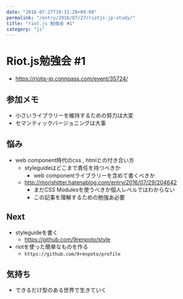 ```yaml
---
date: "2016-07-27T19:31:28+09:00"
permalink: "/entry/2016/07/27/riotjs-jp-study/"
title: "riot.js 勉強会 #1"
category: "js"
---
```


# Riot.js勉強会 \#1

- <https://riotjs-jp.connpass.com/event/35724/>

## 参加メモ

- 小さいライブラリーを維持するための努力は大変
- セマンティックバージョニングは大事

## 悩み

- web component時代のcss , htmlとの付き合い方
  - styleguideはどこまで責任を持つべきか
    - web componentライブラリーを含めて書くべきか
  - <http://morishitter.hatenablog.com/entry/2016/07/29/204642>
    - まだCSS Modulesを使うべきか個人レベルではわからない
    - この記事を理解するための勉強あ必要

## Next

- styleguideを書く
  - <https://github.com/9renpoto/style>
- riotを使った簡単なものを作る
  - `https://github.com/9renpoto/profile`

## 気持ち

- できるだけ型のある世界で生きていく
